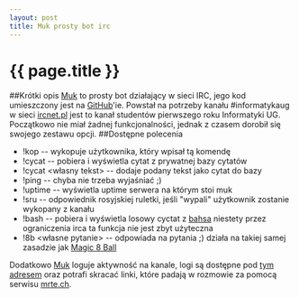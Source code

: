 ```yaml
---
layout: post
title: Muk prosty bot irc
---
```


# {{ page.title }}

##Krótki opis
[Muk](http://github.com/mdoff/muk) to prosty bot działający w sieci IRC, jego kod umieszczony jest na [GitHub](http://github.com)'ie.
Powstał na potrzeby kanału \#informatykaug w sieci [ircnet.pl](http://ircnet.pl) jest to kanał studentów pierwszego roku Informatyki UG. Początkowo nie miał żadnej funkcjonalności, jednak z czasem dorobił się swojego zestawu opcji.
##Dostępne polecenia
* !kop -- wykopuje użytkownika, który wpisał tą komendę
* !cycat -- pobiera i wyświetla cytat z prywatnej bazy cytatów
* !cycat <własny tekst> -- dodaje podany tekst jako cytat do bazy
* !ping -- chyba nie trzeba wyjaśniać ;)
* !uptime -- wyświetla uptime serwera na którym stoi muk
* !sru -- odpowiednik rosyjskiej ruletki, jeśli "wypali" użytkownik zostanie wykopany z kanału
* !bash -- pobiera i wyświetla losowy cyctat z [bahsa](http://bash.org.pl) niestety przez ograniczenia irca ta funkcja nie jest zbyt użyteczna
* !8b <własne pytanie> -- odpowiada na pytania ;) działa na takiej samej zasadzie jak [Magic 8 Ball](http://en.wikipedia.org/wiki/Magic_8-Ball)

Dodatkowo [Muk](http://github.com/mdoff/muk) loguje aktywność na kanale, logi są dostępne pod [tym adresem]("http://mdoff.net/muk/") oraz potrafi skracać linki, które padają w rozmowie za pomocą serwisu [mrte.ch](http://mrte.ch/).